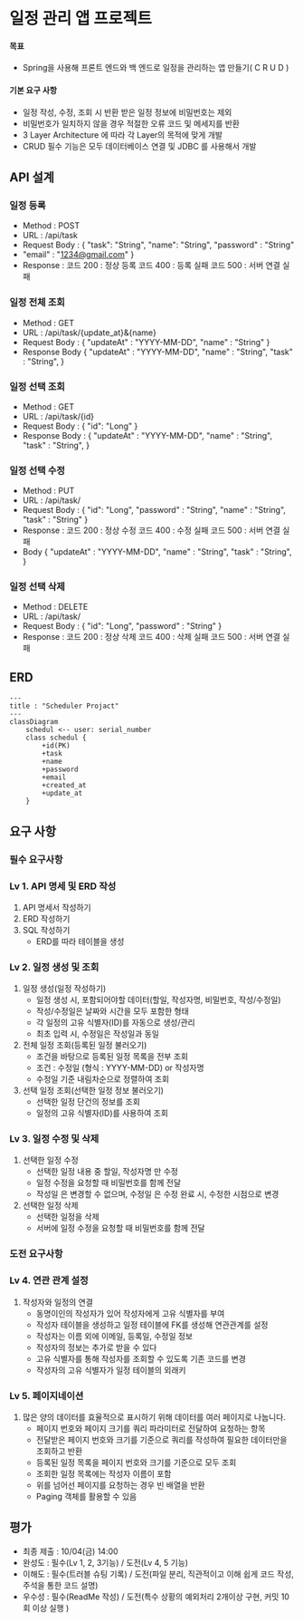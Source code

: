 # 일정 관리 앱 프로젝트

#### 목표

- Spring을 사용해 프론트 엔드와 백 엔드로 일정을 관리하는 앱 만들기( C R U D )

#### 기본 요구 사항

- 일정 작성, 수정, 조회 시 반환 받은 일정 정보에 비밀번호는 제외
- 비밀번호가 일치하지 않을 경우 적절한 오류 코드 및 메세지를 반환
- 3 Layer Architecture 에 따라 각 Layer의 목적에 맞게 개발
- CRUD 필수 기능은 모두 데이터베이스 연결 및 JDBC 를 사용해서 개발

## API 설계

### 일정 등록

- Method : POST
- URL : /api/task
- Request Body :
  {
  "task": "String",
  "name": "String",
  "password" : "String"
- "email" : "1234@gmail.com"
  }
- Response :
  코드 200 : 정상 등록
  코드 400 : 등록 실패
  코드 500 : 서버 연결 실패

### 일정 전체 조회

- Method : GET
- URL : /api/task/{update_at}&{name}
- Request Body :
  {
  "updateAt" : "YYYY-MM-DD",
  "name" : "String"
  }
- Response Body
  {
  "updateAt" : "YYYY-MM-DD",
  "name" : "String",
  "task" : "String",
  }

### 일정 선택 조회

- Method : GET
- URL : /api/task/{id}
- Request Body :
  {
  "id": "Long"
  }
- Response Body :
  {
  "updateAt" : "YYYY-MM-DD",
  "name" : "String",
  "task" : "String",
  }

### 일정 선택 수정

- Method : PUT
- URL : /api/task/
- Request Body :
  {
  "id": "Long",
  "password" : "String",
  "name" : "String",
  "task" : "String"
  }
- Response :
  코드 200 : 정상 수정
  코드 400 : 수정 실패
  코드 500 : 서버 연결 실패
- Body
  {
  "updateAt" : "YYYY-MM-DD",
  "name" : "String",
  "task" : "String",
  }

### 일정 선택 삭제

- Method : DELETE
- URL : /api/task/
- Request Body :
  {
  "id": "Long",
  "password" : "String"
  }
- Response :
  코드 200 : 정상 삭제
  코드 400 : 삭제 실패
  코드 500 : 서버 연결 실패

## ERD

```mermaid
---
title : "Scheduler Projact"
---
classDiagram
    schedul <-- user: serial_number
    class schedul {
        +id(PK)
        +task
        +name
        +password
        +email
        +created_at
        +update_at
    }
```

## 요구 사항

### 필수 요구사항

### Lv 1. API 명세 및 ERD 작성

1. API 명세서 작성하기
2. ERD 작성하기
3. SQL 작성하기
    - ERD를 따라 테이블을 생성

### Lv 2. 일정 생성 및 조회

1. 일정 생성(일정 작성하기)
    - 일정 생성 시, 포함되어야할 데이터(할일, 작성자명, 비밀번호, 작성/수정일)
    - 작성/수정일은 날짜와 시간을 모두 포함한 형태
    - 각 일정의 고유 식별자(ID)를 자동으로 생성/관리
    - 최초 입력 시, 수정일은 작성일과 동일
2. 전체 일정 조회(등록된 일정 불러오기)
    - 조건을 바탕으로 등록된 일정 목록을 전부 조회
    - 조건 : 수정일 (형식 : YYYY-MM-DD) or 작성자명
    - 수정일 기준 내림차순으로 정렬하여 조회
3. 선택 일정 조회(선택한 일정 정보 불러오기)
    - 선택한 일정 단건의 정보를 조회
    - 일정의 고유 식별자(ID)를 사용하여 조회

### Lv 3. 일정 수정 및 삭제

1. 선택한 일정 수정
    - 선택한 일정 내용 중 할일, 작성자명 만 수정
    - 일정 수정을 요청할 때 비밀번호를 함께 전달
    - 작성일 은 변경할 수 없으며, 수정일 은 수정 완료 시, 수정한 시점으로 변경
2. 선택한 일정 삭제
    - 선택한 일정을 삭제
    - 서버에 일정 수정을 요청할 때 비밀번호를 함께 전달

### 도전 요구사항

### Lv 4. 연관 관계 설정

1. 작성자와 일정의 연결
    - 동명이인의 작성자가 있어 작성자에게 고유 식별자를 부여
    - 작성자 테이블을 생성하고 일정 테이블에 FK를 생성해 연관관계를 설정
    - 작성자는 이름 외에 이메일, 등록일, 수정일 정보
    - 작성자의 정보는 추가로 받을 수 있다
    - 고유 식별자를 통해 작성자를 조회할 수 있도록 기존 코드를 변경
    - 작성자의 고유 식별자가 일정 테이블의 외래키

### Lv 5. 페이지네이션

1. 많은 양의 데이터를 효율적으로 표시하기 위해 데이터를 여러 페이지로 나눕니다.
    - 페이지 번호와 페이지 크기를 쿼리 파라미터로 전달하여 요청하는 항목
    - 전달받은 페이지 번호와 크기를 기준으로 쿼리를 작성하여 필요한 데이터만을 조회하고 반환
    - 등록된 일정 목록을 페이지 번호와 크기를 기준으로 모두 조회
    - 조회한 일정 목록에는 작성자 이름이 포함
    - 위를 넘어선 페이지를 요청하는 경우 빈 배열을 반환
    - Paging 객체를 활용할 수 있음


## 평가

- 최종 제출 : 10/04(금) 14:00
- 완성도 : 필수(Lv 1, 2, 3기능) / 도전(Lv 4, 5 기능)
- 이해도 : 필수(트러블 슈팅 기록) / 도전(파일 분리, 직관적이고 이해 쉽게 코드 작성, 주석을 통한 코드 설명)
- 우수성 : 필수(ReadMe 작성) / 도전(특수 상황의 예외처리 2개이상 구현, 커밋 10회 이상 실행 )

